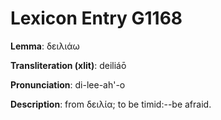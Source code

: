 # Lexicon Entry G1168

**Lemma**: δειλιάω

**Transliteration (xlit)**: deiliáō

**Pronunciation**: di-lee-ah'-o

**Description**:
from δειλία; to be timid:--be afraid.
